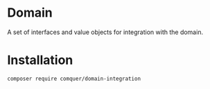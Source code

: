 # Domain

A set of interfaces and value objects for integration with the domain.

# Installation
```
composer require comquer/domain-integration
```
